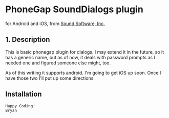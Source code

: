 # PhoneGap SoundDialogs plugin

for Android and iOS, from [Sound Software, Inc.](http://www.sound-software.us)

## 1. Description
This is basic phonegap plugin for dialogs.  I may extend it in the future, so it has a generic name, but as of now, it deals with password prompts as I needed one and figured someone else might, too.  

As of this writing it supports android.  I'm going to get iOS up soon.  Once I have those two I'll put up some directions.


## Installation 

``` You can install the 
Happy Coding!
Bryan 
